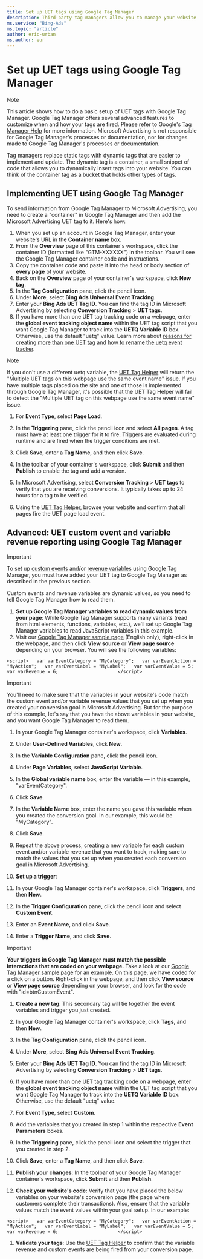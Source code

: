 ```yaml
---
title: Set up UET tags using Google Tag Manager
description: Third-party tag managers allow you to manage your website tags in one place. Learn how to set up UET tags using Google Tag Manager.
ms.service: "Bing-Ads"
ms.topic: "article"
author: eric-urban
ms.author: eur
---
```


# Set up UET tags using Google Tag Manager

> [!NOTE]
> This article shows how to do a basic setup of UET tags with Google Tag Manager. Google Tag Manager offers several advanced features to customize when and how your tags are fired. Please refer to Google's [Tag Manager Help](https://go.microsoft.com/fwlink?LinkId=2010586) for more information.
> Microsoft Advertising is not responsible for Google Tag Manager's processes or documentation, nor for changes made to Google Tag Manager's processes or documentation.

Tag managers replace static tags with dynamic tags that are easier to implement and update. The dynamic tag is a container, a small snippet of code that allows you to dynamically insert tags into your website. You can think of the container tag as a bucket that holds other types of tags.

## Implementing UET using Google Tag Manager
To send information from Google Tag Manager to Microsoft Advertising, you need to create a "container" in Google Tag Manager and then add the Microsoft Advertising UET tag to it. Here's how:
1. When you set up an account in Google Tag Manager, enter your website's URL in the **Container name** box.
1. From the **Overview** page of this container's workspace, click the container ID (formatted like "GTM-XXXXXX") in the toolbar. You will see the Google Tag Manager container code and instructions.
1. Copy the container code and paste it into the head or body section of **every page** of your website.
1. Back on the **Overview** page of your container's workspace, click **New tag**.
1. In the **Tag Configuration** pane, click the pencil icon.
  1. Under **More**, select **Bing Ads Universal Event Tracking**.
  1. Enter your **Bing Ads UET Tag ID**. You can find the tag ID in Microsoft Advertising by selecting **Conversion Tracking**&nbsp;&gt;&nbsp;**UET tags**.
  1. If you have more than one UET tag tracking code on a webpage, enter the **global event tracking object name** within the UET tag script that you want Google Tag Manager to track into the **UETQ Variable ID** box. Otherwise, use the default "uetq" value. Learn more about [reasons for creating more than one UET tag](./hlp_BA_CONC_UETv2MutliTags.md) and [how to rename the uetq event tracker](./hlp_BA_CONC_UETv2OverrideUetTag.md).
> [!NOTE]
> If you don't use a different uetq variable, the [UET Tag Helper](./hlp_BA_CONC_UET_TagHelper.md) will return the "Multiple UET tags on this webpage use the same event name" issue. If you have multiple tags placed on the site and one of those is implemented through Google Tag Manager, it's possible that the UET Tag Helper will fail to detect the "Multiple UET tag on this webpage use the same event name" issue.

  1. For **Event Type**, select **Page Load**.

1. In the **Triggering** pane, click the pencil icon and select **All pages**.  A tag must have at least one trigger for it to fire. Triggers are evaluated during runtime and are fired when the trigger conditions are met.
1. Click **Save**, enter a **Tag Name**, and then click **Save**.
1. In the toolbar of your container's workspace, click **Submit** and then **Publish** to enable the tag and add a version.
1. In Microsoft Advertising, select **Conversion Tracking**&nbsp;&gt;&nbsp;**UET tags** to verify that you are receiving conversions. It typically takes up to 24 hours for a tag to be verified.
1. Using the [UET Tag Helper](./hlp_BA_CONC_UET_TagHelper.md), browse your website and confirm that all pages fire the UET page load event.

## Advanced: UET custom event and variable revenue reporting using Google Tag Manager
> [!IMPORTANT]
> To set up [custom events](./hlp_BA_CONC_UETv2CustomEvent.md) and/or [revenue variables](./hlp_BA_CONC_UETv2RevenueVariables.md) using Google Tag Manager, you must have added your UET tag to Google Tag Manager as described in the previous section.

Custom events and revenue variables are dynamic values, so you need to tell Google Tag Manager how to read them.

1. **Set up Google Tag Manager variables to read dynamic values from your page**: While Google Tag Manager supports many variants (read from html elements, functions, variables, etc.), we'll set up Google Tag Manager variables to read JavaScript variables in this example.
  1. Visit our [Google Tag Manager sample page](https://go.microsoft.com/fwlink?LinkId=2010814) (English only), right-click in the webpage, and then click **View source** or **View page source** depending on your browser. You will see the following variables:
```
<script>   var varEventCategory = "MyCategory";   var varEventAction = "MyAction";   var varEventLabel = "MyLabel";   var varEventValue = 5;   var varRevenue = 6;						</script>
```

> [!IMPORTANT]
> You'll need to make sure that the variables in **your** website's code match the custom event and/or variable revenue values that you set up when you created your conversion goal in Microsoft Advertising. But for the purpose of this example, let's say that you have the above variables in your website, and you want Google Tag Manager to read them.

  1. In your Google Tag Manager container's workspace, click **Variables**.
  1. Under **User-Defined Variables**, click **New**.
  1. In the **Variable Configuration** pane, click the pencil icon.
  1. Under **Page Variables**, select **JavaScript Variable**.
  1. In the **Global variable name** box, enter the variable — in this example, "varEventCategory".
  1. Click **Save**.
  1. In the **Variable Name** box, enter the name you gave this variable when you created the conversion goal. In our example, this would be "MyCategory".
  1. Click **Save**.
  1. Repeat the above process, creating a new variable for each custom event and/or variable revenue that you want to track, making sure to match the values that you set up when you created each conversion goal in Microsoft Advertising.

1. **Set up a trigger**:
  1. In your Google Tag Manager container's workspace, click **Triggers**, and then **New**.
  1. In the **Trigger Configuration** pane, click the pencil icon and select **Custom Event**.
  1. Enter an **Event Name**, and click **Save**.
  1. Enter a **Trigger Name**, and click **Save**.

> [!IMPORTANT]
> **Your triggers in Google Tag Manager must match the possible interactions that are coded on your webpage.**
> Take a look at our [Google Tag Manager sample page](https://go.microsoft.com/fwlink?LinkId=2010814) for an example. On this page, we have coded for a click on a button. Right-click in the webpage, and then click **View source** or **View page source** depending on your browser, and look for the code with "id=btnCustomEvent".

1. **Create a new tag**: This secondary tag will tie together the event variables and trigger you just created.
  1. In your Google Tag Manager container's workspace, click **Tags**, and then **New**.
  1. In the **Tag Configuration** pane, click the pencil icon.
  1. Under **More**, select **Bing Ads Universal Event Tracking**.
  1. Enter your **Bing Ads UET Tag ID**. You can find the tag ID in Microsoft Advertising by selecting **Conversion Tracking**&nbsp;&gt;&nbsp;**UET tags**.
  1. If you have more than one UET tag tracking code on a webpage, enter the **global event tracking object name** within the UET tag script that you want Google Tag Manager to track into the **UETQ Variable ID** box. Otherwise, use the default "uetq" value.
  1. For **Event Type**, select **Custom**.
  1. Add the variables that you created in step 1 within the respective **Event Parameters** boxes.
  1. In the **Triggering** pane, click the pencil icon and select the trigger that you created in step 2.
  1. Click **Save**, enter a **Tag Name**, and then click **Save**.

1. **Publish your changes**: In the toolbar of your Google Tag Manager container's workspace, click **Submit** and then **Publish**.
1. **Check your website's code**: Verify that you have placed the below variables on your website's conversion page (the page where customers complete their transactions). Also, ensure that the variable values match the event values within your goal setup. In our example:
```
<script>   var varEventCategory = "MyCategory";   var varEventAction = "MyAction";   var varEventLabel = "MyLabel";   var varEventValue = 5;   var varRevenue = 6;						</script>
```

1. **Validate your tags**: Use the [UET Tag Helper](./hlp_BA_CONC_UET_TagHelper.md) to confirm that the variable revenue and custom events are being fired from your conversion page.


